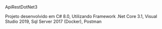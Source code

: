 ApiRestDotNet3

Projeto desenvolvido em C# 8.0, 
Utilizando Framework .Net Core 3.1, 
Visual Studio 2019, 
Sql Server 2017 (Docker), 
Postman

